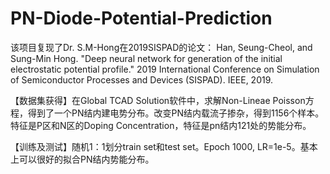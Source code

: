 # PN-Diode-Potential-Prediction
该项目复现了Dr. S.M-Hong在2019SISPAD的论文： Han, Seung-Cheol, and Sung-Min Hong. "Deep neural network for generation of the initial electrostatic potential profile." 2019 International Conference on Simulation of Semiconductor Processes and Devices (SISPAD). IEEE, 2019.

【数据集获得】在Global TCAD Solution软件中，求解Non-Lineae Poisson方程，得到了一个PN结内建电势分布。改变PN结内载流子掺杂，得到1156个样本。特征是P区和N区的Doping Concentration，特征是pn结内121处的势能分布。

【训练及测试】随机1：1划分train set和test set。Epoch 1000, LR=1e-5。基本上可以很好的拟合PN结内势能分布。
